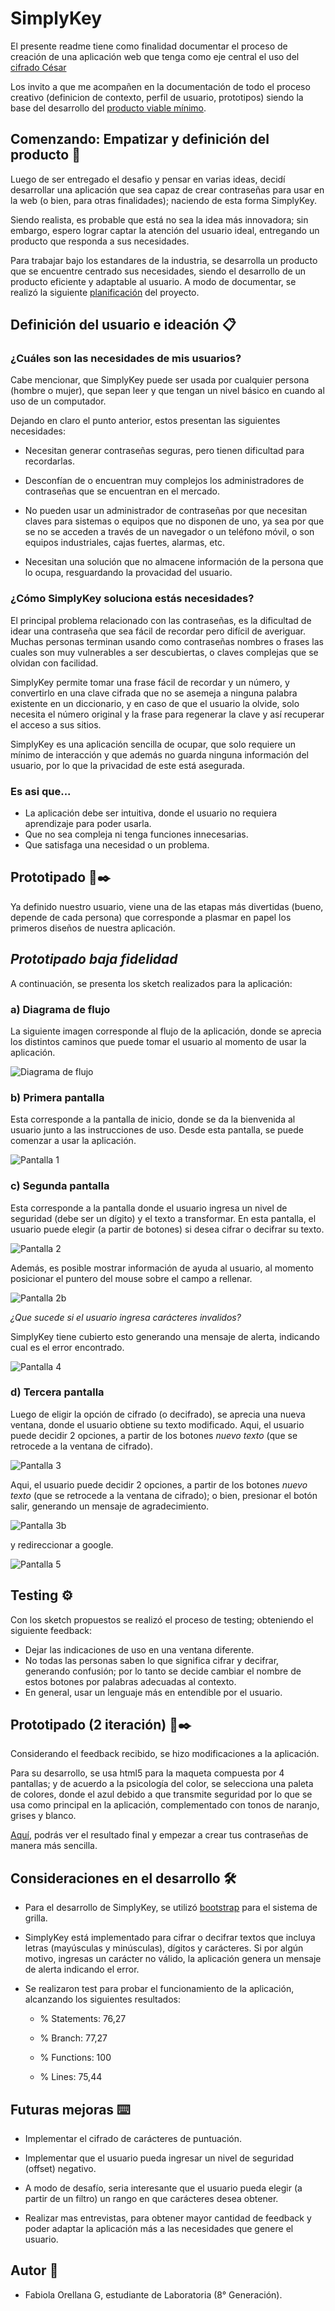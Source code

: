 # SimplyKey

El presente readme tiene como finalidad documentar el proceso de creación de una aplicación web que tenga como eje central el uso del [cifrado César](https://en.wikipedia.org/wiki/Caesar_cipher)  

Los invito a que me acompañen en la documentación de todo el proceso creativo (definicion de contexto, perfil de usuario, prototipos) siendo la base del desarrollo del [producto viable mínimo](https://es.wikipedia.org/wiki/Producto_viable_m%C3%ADnimo). 

## Comenzando: Empatizar y definición del producto 🚀

Luego de ser entregado el desafio y pensar en varias ideas, decidí desarrollar una aplicación que sea capaz de crear contraseñas para usar en la web (o bien, para otras finalidades); naciendo de esta forma SimplyKey.

Siendo realista, es probable que está no sea la idea más innovadora; sin embargo, espero lograr captar la atención del usuario ideal, entregando un producto que responda a sus necesidades.

Para trabajar bajo los estandares de la industria, se desarrolla un  producto que se encuentre centrado sus necesidades, siendo el desarrollo de un producto eficiente y adaptable al usuario. A modo de documentar, se realizó la siguiente [planificación](https://trello.com/b/2wyMcXYv/caesar-cipher) del proyecto.

## Definición del usuario e ideación 📋

### **¿Cuáles son las necesidades de mis usuarios?**

Cabe mencionar, que SimplyKey puede ser usada por cualquier persona (hombre o mujer), que sepan leer y que tengan un nivel básico en cuando al uso de un computador.

Dejando en claro el punto anterior, estos presentan las siguientes necesidades:

- Necesitan generar contraseñas seguras, pero tienen dificultad para recordarlas.

- Desconfían de o encuentran muy complejos los administradores de contraseñas que se encuentran en el mercado.
	
- No pueden usar un administrador de contraseñas por que necesitan claves para sistemas o equipos que no disponen de uno, ya sea por que se no se acceden a través de un navegador o un teléfono móvil, o son equipos industriales, cajas fuertes, alarmas, etc.

- Necesitan una solución que no almacene información de la persona que lo ocupa, resguardando la provacidad del usuario.

### **¿Cómo SimplyKey soluciona estás necesidades?**

El principal problema relacionado con las contraseñas, es la dificultad de idear una contraseña que sea fácil de recordar pero difícil de averiguar. Muchas personas terminan usando como contraseñas nombres o frases las cuales son muy vulnerables a ser descubiertas, o claves complejas que se olvidan con facilidad. 

SimplyKey permite tomar una frase fácil de recordar y un número, y convertirlo en una clave cifrada que no se asemeja a ninguna palabra existente en un diccionario, y en caso de que el usuario la olvide, solo necesita el número original y la frase para regenerar la clave y así recuperar el acceso a sus sitios.

SimplyKey es una aplicación sencilla de ocupar, que solo requiere un mínimo de interacción y que además no guarda ninguna información del usuario, por lo que la privacidad de este está asegurada.

### **Es asi que...**

- La aplicación debe ser intuitiva, donde el usuario no requiera aprendizaje para poder usarla.
- Que no sea compleja ni tenga funciones innecesarias.
- Que satisfaga una necesidad o un problema.

## Prototipado 📄✒️

Ya definido nuestro usuario, viene una de las etapas más divertidas (bueno, depende de cada persona) que corresponde a plasmar en papel los primeros diseños de nuestra aplicación.

## *Prototipado baja fidelidad*

A continuación, se presenta los sketch realizados para la aplicación:

### **a) Diagrama de flujo**

La siguiente imagen corresponde al flujo de la aplicación, donde se aprecia los distintos caminos que puede tomar el usuario al momento de usar la aplicación.

![Diagrama de flujo](https://github.com/faog/SCL008-Cipher/blob/master/src/image/Prototype/Diagrama.jpg)

### **b) Primera pantalla**

Esta corresponde a la pantalla de inicio, donde se da la bienvenida al usuario junto a las instrucciones de uso. Desde esta pantalla, se puede comenzar a usar la aplicación.

![Pantalla 1](https://github.com/faog/SCL008-Cipher/blob/master/src/image/Prototype/Image1.jpg)

### **c) Segunda pantalla**

Esta corresponde a la pantalla donde el usuario ingresa un nivel de seguridad (debe ser un dígito) y el texto a transformar. En esta pantalla, el usuario puede elegir (a partir de botones) si desea cifrar o decifrar su texto.

![Pantalla 2](https://github.com/faog/SCL008-Cipher/blob/master/src/image/Prototype/Image2.jpg)

Además, es posible mostrar información de ayuda al usuario, al momento posicionar el puntero del mouse sobre el campo a rellenar.

![Pantalla 2b](https://github.com/faog/SCL008-Cipher/blob/master/src/image/Prototype/Image2b.jpg)

*¿Que sucede si el usuario ingresa carácteres invalidos?*

SimplyKey tiene cubierto esto generando una mensaje de alerta, indicando cual es el error encontrado.

![Pantalla 4](https://github.com/faog/SCL008-Cipher/blob/master/src/image/Prototype/Image4.jpg)

### **d) Tercera pantalla**

Luego de eligir la opción de cifrado (o decifrado), se aprecia una nueva ventana, donde el usuario obtiene su texto modificado. Aqui, el usuario puede decidir 2 opciones, a partir de los botones *nuevo texto* (que se retrocede a la ventana de cifrado).

![Pantalla 3](https://github.com/faog/SCL008-Cipher/blob/master/src/image/Prototype/Image3.jpg)

Aqui, el usuario puede decidir 2 opciones, a partir de los botones *nuevo texto* (que se retrocede a la ventana de cifrado); o bien, presionar el botón salir, generando un mensaje de agradecimiento.

![Pantalla 3b](https://github.com/faog/SCL008-Cipher/blob/master/src/image/Prototype/Image3b.jpg)

y redireccionar a google.

![Pantalla 5](https://github.com/faog/SCL008-Cipher/blob/master/src/image/Prototype/Image5.jpg)

## Testing ⚙️

Con los sketch propuestos se realizó el proceso de testing; obteniendo el siguiente feedback:

- Dejar las indicaciones de uso en una ventana diferente.
- No todas las personas saben lo que significa cifrar y decifrar, generando confusión; por lo tanto se decide cambiar el nombre de estos botones por palabras adecuadas al contexto.
- En general, usar un lenguaje más en entendible por el usuario.

## Prototipado (2 iteración) 📄✒️

Considerando el feedback recibido, se hizo modificaciones a la aplicación.

Para su desarrollo, se usa html5 para la maqueta compuesta por 4 pantallas; y de acuerdo a la psicología del color, se selecciona una paleta de colores, donde el azul debido a que transmite seguridad  por lo que se usa como principal en la aplicación, complementado con tonos de naranjo, grises y blanco.

[Aquí](https://en.wikipedia.org/wiki/Caesar_cipher), podrás ver el resultado final y empezar a crear tus contraseñas de manera más sencilla.

## Consideraciones en el desarrollo 🛠️

- Para el desarrollo de SimplyKey, se utilizó [bootstrap](https://getbootstrap.com/docs/4.3/layout/grid/) para el sistema de grilla.

- SimplyKey está implementado para cifrar o decifrar textos que incluya letras (mayúsculas y minúsculas), dígitos y carácteres. Si por algún motivo, ingresas un carácter no válido, la aplicación genera un mensaje de alerta indicando el error.

- Se realizaron test para probar el funcionamiento de la aplicación, alcanzando los siguientes resultados:

    - % Statements: 76,27

    - % Branch: 77,27

    - % Functions: 100

    - % Lines: 75,44

## Futuras mejoras ⌨️

- Implementar el cifrado de carácteres de puntuación.

- Implementar que el usuario pueda ingresar un nivel de seguridad (offset) negativo.

- A modo de desafío, seria interesante que el usuario pueda elegir (a partir de un filtro) un rango en que carácteres desea obtener.

- Realizar mas entrevistas, para obtener mayor cantidad de feedback y poder adaptar la aplicación más a las necesidades que genere el usuario.

##  Autor 📌

- Fabiola Orellana G, estudiante de Laboratoria (8° Generación).





